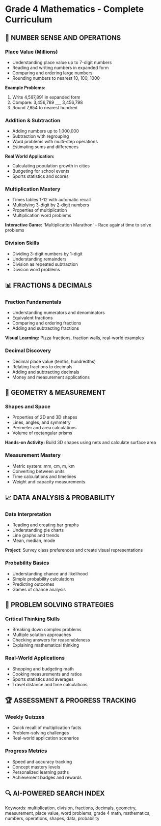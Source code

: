 ﻿# Grade 4 Mathematics - Complete Curriculum

## 🧮 NUMBER SENSE AND OPERATIONS

### Place Value (Millions)
- Understanding place value up to 7-digit numbers
- Reading and writing numbers in expanded form
- Comparing and ordering large numbers
- Rounding numbers to nearest 10, 100, 1000

**Example Problems:**
1. Write 4,567,891 in expanded form
2. Compare: 3,456,789 ___ 3,456,798
3. Round 7,654 to nearest hundred

### Addition & Subtraction
- Adding numbers up to 1,000,000
- Subtraction with regrouping
- Word problems with multi-step operations
- Estimating sums and differences

**Real World Application:**
- Calculating population growth in cities
- Budgeting for school events
- Sports statistics and scores

### Multiplication Mastery
- Times tables 1-12 with automatic recall
- Multiplying 3-digit by 2-digit numbers
- Properties of multiplication
- Multiplication word problems

**Interactive Game:**
'Multiplication Marathon' - Race against time to solve problems

### Division Skills
- Dividing 3-digit numbers by 1-digit
- Understanding remainders
- Division as repeated subtraction
- Division word problems

## 📊 FRACTIONS & DECIMALS

### Fraction Fundamentals
- Understanding numerators and denominators
- Equivalent fractions
- Comparing and ordering fractions
- Adding and subtracting fractions

**Visual Learning:**
Pizza fractions, fraction walls, real-world examples

### Decimal Discovery
- Decimal place value (tenths, hundredths)
- Relating fractions to decimals
- Adding and subtracting decimals
- Money and measurement applications

## 📐 GEOMETRY & MEASUREMENT

### Shapes and Space
- Properties of 2D and 3D shapes
- Lines, angles, and symmetry
- Perimeter and area calculations
- Volume of rectangular prisms

**Hands-on Activity:**
Build 3D shapes using nets and calculate surface area

### Measurement Mastery
- Metric system: mm, cm, m, km
- Converting between units
- Time calculations and timelines
- Weight and capacity measurements

## 📈 DATA ANALYSIS & PROBABILITY

### Data Interpretation
- Reading and creating bar graphs
- Understanding pie charts
- Line graphs and trends
- Mean, median, mode

**Project:**
Survey class preferences and create visual representations

### Probability Basics
- Understanding chance and likelihood
- Simple probability calculations
- Predicting outcomes
- Games of chance analysis

## 🎯 PROBLEM SOLVING STRATEGIES

### Critical Thinking Skills
- Breaking down complex problems
- Multiple solution approaches
- Checking answers for reasonableness
- Explaining mathematical thinking

### Real-World Applications
- Shopping and budgeting math
- Cooking measurements and ratios
- Sports statistics and averages
- Travel distance and time calculations

## 🏆 ASSESSMENT & PROGRESS TRACKING

### Weekly Quizzes
- Quick recall of multiplication facts
- Problem-solving challenges
- Real-world application scenarios

### Progress Metrics
- Speed and accuracy tracking
- Concept mastery levels
- Personalized learning paths
- Achievement badges and rewards

## 🔍 AI-POWERED SEARCH INDEX
Keywords: multiplication, division, fractions, decimals, geometry, measurement, place value, word problems, grade 4 math, mathematics, numbers, operations, shapes, data, probability
